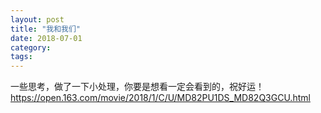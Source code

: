 ```yaml
---
layout: post
title: "我和我们"
date: 2018-07-01
category: 
tags: 
---
```


一些思考，做了一下小处理，你要是想看一定会看到的，祝好运！
https://open.163.com/movie/2018/1/C/U/MD82PU1DS_MD82Q3GCU.html

<!-- 
	曾经信奉着孤独作战，幻想着全能（全栈？），觉得可以自己做的事为什么要找别人，而久而久之，发现身边就剩下自己，现在反思为什么会这样，其实这样挺好，但起码现在我不想这样（或许之前乐在其中），我想试着改变吧，希望可以从我到我们，我期待团队，期待可以和人一起作战，或许第一步我可以试着主动找人说话（不要怕被拒绝），然后试着面基，然后参加一些活动，比如打ctf比赛，参加一些俱乐部，我已经厌倦了独自的生活了，请你不要拒绝我的邀约。
	我希望我们在一起孤独。
 -->